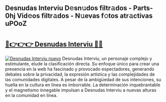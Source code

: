 ## Desnudas Interviu D𝚎sn𝚞dos filtr𝚊dos - Parts-0hj Vid𝚎os filtr𝚊dos - N𝚞evas f𝚘tos atr𝚊ctivas uPOoZ

# <h2><a href="http://mb4wy13.tromn.icu/?c=Desnudas+Interviu">🔗👉👉👉 Desnudas Interviu 🔗🔗</a></h2>

[![Desnudas Interviu nuevo](https://i.imgur.com/pEAQMta.gif)](http://mb4wy13.tromn.icu/?c=Desnudas+Interviu)
Desnudas Interviu, un personaje complejo y estimulante, elude la clasificación directa. Su enfoque único para crear una presencia en la web ha fascinado y provocado espectadores, generando debates sobre la privacidad, la expresión artística y las complejidades de las comunidades digitales. A pesar de la ambigüedad de sus intenciones, su huella en la cultura en línea es imborrable. La determinación inquebrantable y el magnetismo innegable impulsan a Desnudas Interviu a nuevas alturas en la comunidad en línea.
